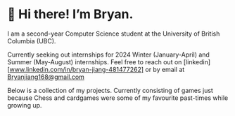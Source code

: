 # 👋 Hi there! I’m Bryan. 

I am a second-year Computer Science student at the University of British Columbia (UBC).

Currently seeking out internships for 2024 Winter (January-April) and Summer (May-August) internships. Feel free to reach out on [linkedin][www.linkedin.com/in/bryan-jiang-481477262] or by email at Bryanjiang168@gmail.com

Below is a collection of my projects. Currently consisting of games just because Chess and cardgames were some of my favourite past-times while growing up. 



